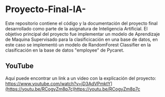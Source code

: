 # Proyecto-Final-IA-


Este repositorio contiene el código y la documentación del proyecto final desarrollado como parte de la asignatura de Inteligencia Artificial. El objetivo principal del proyecto fue implementar un modelo de Aprendizaje de Maquina Supervisado para la clasificicación en una base de datos, en este caso se implementó un modelo de RandomForest Classifier en la clasificación en la base de datos "employee" de Pycaret.

## YouTube
Aquí puede encontrar un link a un video con la explicación del proyecto: https://www.youtube.com/watch?v=jD3AdVPmktY](https://youtu.be/RCogyZm8p7c)https://youtu.be/RCogyZm8p7c
